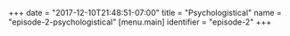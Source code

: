 +++
date = "2017-12-10T21:48:51-07:00"
title = "Psychologistical"
name = "episode-2-psychologistical"
[menu.main]
  identifier = "episode-2"
+++

<script src="/data/episode_2_data.js"></script>


